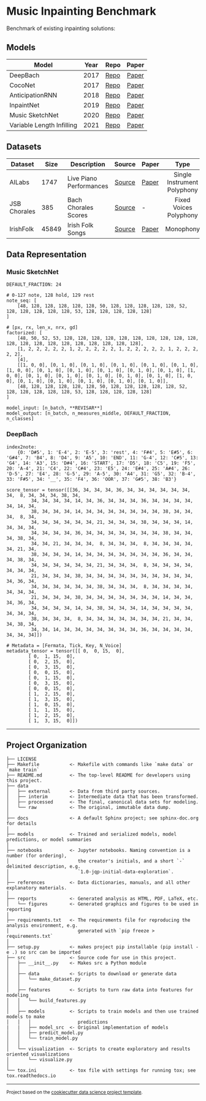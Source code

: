 # Music Inpainting Benchmark

Benchmark of existing inpainting solutions:


## Models

| Model                     | Year | Repo                                                                |                                Paper                                |
|---------------------------|:----:|---------------------------------------------------------------------|:-------------------------------------------------------------------:|
| DeepBach                  | 2017 | <a href="https://github.com/Ghadjeres/DeepBach">Repo</a>                               | <a href="https://arxiv.org/pdf/1612.01010.pdf">Paper</a>                                |
| CocoNet                   | 2017 | <a href="https://github.com/magenta/magenta/tree/main/magenta/models/coconet">Repo</a> | <a href="https://arxiv.org/pdf/1903.07227.pdf">Paper</a>                                |
| AnticipationRNN           | 2018 | <a href="https://github.com/Ghadjeres/Anticipation-RNN">Repo</a>                       | <a href="https://link.springer.com/content/pdf/10.1007/s00521-018-3868-4.pdf">Paper</a> |
| InpaintNet                | 2019 | <a href="https://github.com/ashispati/InpaintNet">Repo</a>                             | <a href="https://archives.ismir.net/ismir2019/paper/000040.pdf">Paper</a>               |
| Music SketchNet           | 2020 | <a href="https://github.com/RetroCirce/Music-SketchNet">Repo</a>                       | <a href="https://arxiv.org/pdf/2008.01291.pdf">Paper</a>                                |
| Variable Length Infilling | 2021 | <a href="https://github.com/reichang182/variable-length-piano-infilling">Repo</a>      | <a href="https://arxiv.org/pdf/2108.05064.pdf">Paper</a>                                |


## Datasets

| Dataset      | Size  | Description             |                                         Source                                        | Paper                                |             Type            |
|--------------|-------|-------------------------|:-------------------------------------------------------------------------------------:|--------------------------------------|:---------------------------:|
| AILabs       | 1747  | Live Piano Performances |  <a href="https://github.com/YatingMusic/compound-word-transformer/blob/main/dataset/Dataset.md">Source</a>  | <a href="https://arxiv.org/pdf/2101.02402.pdf">Paper</a> | Single Instrument Polyphony |
| JSB Chorales | 385   | Bach Chorales Scores    | <a href="https://github.com/cuthbertLab/music21/tree/master/music21/corpus/bach">Source</a>                | -                                    | Fixed Voices Polyphony      |
| IrishFolk    | 45849 | Irish Folk Songs        | <a href="https://github.com/IraKorshunova/folk-rnn/tree/master/data">Source</a>                            | <a href="https://arxiv.org/pdf/1604.08723.pdf">Paper</a> | Monophony                   |

## Data Representation


### Music SketchNet

```
DEFAULT_FRACTION: 24

# 0-127 note, 128 hold, 129 rest
note_seq: [
    [48, 128, 128, 128, 128, 128, 50, 128, 128, 128, 128, 128, 52, 128, 128, 128, 128, 128, 53, 128, 128, 128, 128, 128]
]

# [px, rx, len_x, nrx, gd]
factorized: [
    [48, 50, 52, 53, 128, 128, 128, 128, 128, 128, 128, 128, 128, 128, 128, 128, 128, 128, 128, 128, 128, 128, 128, 128],
    [1, 2, 2, 2, 2, 2, 1, 2, 2, 2, 2, 2, 1, 2, 2, 2, 2, 2, 1, 2, 2, 2, 2, 2],
    [4],
    [[1, 0, 0], [0, 1, 0], [0, 1, 0], [0, 1, 0], [0, 1, 0], [0, 1, 0], [1, 0, 0], [0, 1, 0], [0, 1, 0], [0, 1, 0], [0, 1, 0], [0, 1, 0], [1, 0, 0], [0, 1, 0], [0, 1, 0], [0, 1, 0], [0, 1, 0], [0, 1, 0], [1, 0, 0], [0, 1, 0], [0, 1, 0], [0, 1, 0], [0, 1, 0], [0, 1, 0]],
    [48, 128, 128, 128, 128, 128, 50, 128, 128, 128, 128, 128, 52, 128, 128, 128, 128, 128, 53, 128, 128, 128, 128, 128]
]

model_input: [n_batch, **REVISAR**]
model_output: [n_batch, n_measures_middle, DEFAULT_FRACTION, n_classes]

```


### DeepBach

```
index2note: 
    {0: 'D#5', 1: 'E-4', 2: 'E-5', 3: 'rest', 4: 'F#4', 5: 'E#5', 6: 'G#4', 7: 'B4', 8: 'D4', 9: 'A5', 10: 'END', 11: 'G-4', 12: 'C#5', 13: 'G4', 14: 'A3', 15: 'D#4', 16: 'START', 17: 'D5', 18: 'C5', 19: 'F5', 20: 'A-4', 21: 'C4', 22: 'C#4', 23: 'E5', 24: 'E#4', 25: 'A#4', 26: 'D-5', 27: 'E4', 28: 'G-5', 29: 'A-5', 30: 'A4', 31: 'G5', 32: 'B-4', 33: 'F#5', 34: '__', 35: 'F4', 36: 'OOR', 37: 'G#5', 38: 'B3'} 

score_tensor = tensor([[36, 34, 34, 34, 36, 34, 34, 34, 34, 34, 34, 34,  8, 34, 34, 34, 38, 34,
         34, 34, 34, 34, 14, 34, 36, 34, 34, 34, 36, 34, 34, 34, 34, 34, 14, 34,
         38, 34, 34, 34, 14, 34, 34, 34, 34, 34, 34, 34, 38, 34, 34, 34,  8, 34,
         34, 34, 34, 34, 34, 34, 21, 34, 34, 34, 38, 34, 34, 34, 14, 34, 34, 34,
         34, 34, 34, 34, 36, 34, 34, 34, 34, 34, 34, 34, 38, 34, 34, 34, 38, 34,
         34, 34, 21, 34, 34, 34,  8, 34, 34, 34,  8, 34, 34, 34, 34, 34, 21, 34,
         38, 34, 34, 34, 14, 34, 34, 34, 34, 34, 34, 34, 36, 34, 34, 34, 38, 34,
         34, 34, 34, 34, 34, 34, 21, 34, 34, 34,  8, 34, 34, 34, 34, 34, 34, 34,
         21, 34, 34, 34, 38, 34, 34, 34, 34, 34, 34, 34, 34, 34, 34, 34, 36, 34,
         34, 34, 34, 34, 34, 34, 38, 34, 34, 34,  8, 34, 34, 34, 34, 34, 34, 34,
         21, 34, 34, 34, 38, 34, 34, 34, 34, 34, 34, 34, 14, 34, 34, 34, 36, 34,
         34, 34, 34, 34, 14, 34, 38, 34, 34, 34, 14, 34, 34, 34, 34, 34, 34, 34,
         38, 34, 34, 34,  8, 34, 34, 34, 34, 34, 34, 34, 21, 34, 34, 34, 38, 34,
         34, 34, 14, 34, 34, 34, 34, 34, 34, 34, 36, 34, 34, 34, 34, 34, 34, 34]])

# Metadata = [Fermata, Tick, Key, N_Voice]
metadata_tensor = tensor([[ 0,  0, 15,  0],
        [ 0,  1, 15,  0],
        [ 0,  2, 15,  0],
        [ 0,  3, 15,  0],
        [ 0,  0, 15,  0],
        [ 0,  1, 15,  0],
        [ 0,  3, 15,  0],
        [ 0,  0, 15,  0],
        [ 1,  2, 15,  0],
        [ 1,  3, 15,  0],
        [ 1,  0, 15,  0],
        [ 1,  1, 15,  0],
        [ 1,  2, 15,  0],
        [ 1,  3, 15,  0]])
```
------------

Project Organization
------------

    ├── LICENSE
    ├── Makefile           <- Makefile with commands like `make data` or `make train`
    ├── README.md          <- The top-level README for developers using this project.
    ├── data
    │   ├── external       <- Data from third party sources.
    │   ├── interim        <- Intermediate data that has been transformed.
    │   ├── processed      <- The final, canonical data sets for modeling.
    │   └── raw            <- The original, immutable data dump.
    │
    ├── docs               <- A default Sphinx project; see sphinx-doc.org for details
    │
    ├── models             <- Trained and serialized models, model predictions, or model summaries
    │
    ├── notebooks          <- Jupyter notebooks. Naming convention is a number (for ordering),
    │                         the creator's initials, and a short `-` delimited description, e.g.
    │                         `1.0-jqp-initial-data-exploration`.
    │
    ├── references         <- Data dictionaries, manuals, and all other explanatory materials.
    │
    ├── reports            <- Generated analysis as HTML, PDF, LaTeX, etc.
    │   └── figures        <- Generated graphics and figures to be used in reporting
    │
    ├── requirements.txt   <- The requirements file for reproducing the analysis environment, e.g.
    │                         generated with `pip freeze > requirements.txt`
    │
    ├── setup.py           <- makes project pip installable (pip install -e .) so src can be imported
    ├── src                <- Source code for use in this project.
    │   ├── __init__.py    <- Makes src a Python module
    │   │
    │   ├── data           <- Scripts to download or generate data
    │   │   └── make_dataset.py
    │   │
    │   ├── features       <- Scripts to turn raw data into features for modeling
    │   │   └── build_features.py
    │   │
    │   ├── models         <- Scripts to train models and then use trained models to make
    │   │   │                 predictions
    |   |   ├── model_src  <- Original implementation of models
    │   │   ├── predict_model.py
    │   │   └── train_model.py
    │   │
    │   └── visualization  <- Scripts to create exploratory and results oriented visualizations
    │       └── visualize.py
    │
    └── tox.ini            <- tox file with settings for running tox; see tox.readthedocs.io


--------

<p><small>Project based on the <a target="_blank" href="https://drivendata.github.io/cookiecutter-data-science/">cookiecutter data science project template</a>.</small></p>
